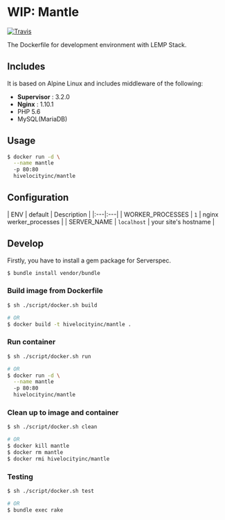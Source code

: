 # WIP: Mantle

[![Travis](https://img.shields.io/travis/hivelocityinc/mantle.svg?style=flat-square)](https://travis-ci.org/hivelocityinc/mantle)

The Dockerfile for development environment with LEMP Stack.


## Includes

It is based on Alpine Linux and includes middleware of the following:

- **Supervisor** : 3.2.0
- **Nginx** : 1.10.1
- PHP 5.6
- MySQL(MariaDB)


## Usage

```bash
$ docker run -d \
  --name mantle
  -p 80:80
  hivelocityinc/mantle
```

## Configuration

| ENV | default | Description |
|:---|:---|
| WORKER_PROCESSES | `1` | nginx werker_processes |
| SERVER_NAME | `localhost` | your site's hostname |

## Develop

Firstly, you have to install a gem package for Serverspec.

```bash
$ bundle install vendor/bundle
```

### Build image from Dockerfile

```bash
$ sh ./script/docker.sh build

# OR
$ docker build -t hivelocityinc/mantle .
```

### Run container

```bash
$ sh ./script/docker.sh run

# OR
$ docker run -d \
  --name mantle
  -p 80:80
  hivelocityinc/mantle
```

### Clean up to image and container

```bash
$ sh ./script/docker.sh clean

# OR
$ docker kill mantle
$ docker rm mantle
$ docker rmi hivelocityinc/mantle
```

### Testing

```bash
$ sh ./script/docker.sh test

# OR
$ bundle exec rake
```
